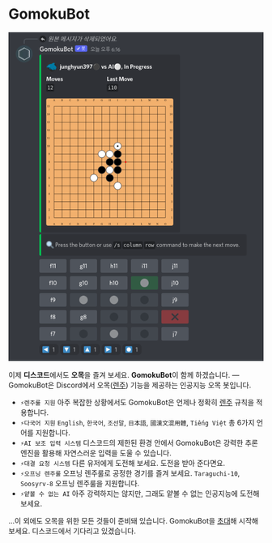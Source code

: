 # GomokuBot

![](https://github.com/junghyun397/GomokuBot/blob/master/images/discord-in-game.png?raw=true)

이제 **디스코드**에서도 **오목**을 즐겨 보세요. **GomokuBot**이 함께 하겠습니다. ― GomokuBot은 Discord에서 오목([렌주](https://www.renju.net/rules/)) 기능을 제공하는 인공지능 오목 봇입니다.

* ``⚡렌주룰 지원`` 아주 복잡한 상황에서도 GomokuBot은 언제나 정확히 [렌주](https://www.renju.net/rules/) 규칙을 적용합니다.
* ``⚡다국어 지원`` ``English``, ``한국어``, ``조선말``, ``日本語``, ``國漢文混用體``, ``Tiếng Việt`` 총 6가지 언어를 지원합니다.
* ``⚡AI 보조 입력 시스템`` 디스코드의 제한된 환경 안에서 GomokuBot은 강력한 추론 엔진을 활용해 자연스러운 입력을 도울 수 있습니다.
* ``⚡대결 요청 시스템`` 다른 유저에게 도전해 보세요. 도전을 받아 준다면요.
* ``⚡오프닝 렌주룰`` 오프닝 렌주룰로 공정한 경기를 즐겨 보세요. ``Taraguchi-10``, ``Soosyrv-8`` 오프닝 렌주룰을 지원합니다.
* ``⚡얕볼 수 없는 AI`` 아주 강력하지는 않지만, 그래도 얕볼 수 없는 인공지능에 도전해 보세요.

...이 외에도 오목을 위한 모든 것들이 준비돼 있습니다. GomokuBot을 [초대](https://discord.com/api/oauth2/authorize?client_id=452520939792498689&permissions=137439266880&scope=bot%20applications.commands)해 시작해 보세요. 디스코드에서 기다리고 있겠습니다. 
